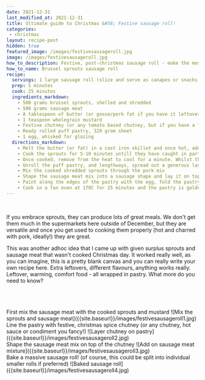 ```yaml
---
date: 2021-12-31
last_modified_at: 2021-12-31
title: Ultimate guide to Christmas &#58; Festive sausage roll!
categories:
 - christmas
layout: recipe-post
hidden: true
featured_image: /images/festivesausageroll.jpg
image: /images/festivesausageroll.jpg
how_to_description: Festive, post-christmas sausage roll - make the most of left over sausage meat and sprouts
how_to_name: Brussel sprouts sausage roll
recipe:
  servings: 1 large sausage roll (slice and serve as canapes or snacks)
  prep: 5 minutes
  cook: 25 minutes
  ingredients_markdown:
    - 500 grams brussel sprouts, shelled and shredded
    - 500 grams sausage meat
    - A tablespoon of butter (or goose/pork fat if you have it leftover!)
    - 1 teaspoon wholegrain mustard
    - Festive chutney (or any tomato based chutney, but if you have a festive, christmas spiced chutney it will work well)
    - Ready rolled puff pastry, 320 gram sheet
    - 1 egg, whisked for glazing
  directions_markdown:
    - Melt the butter (or fat) in a cast iron skillet and once hot, add the shredded sprouts. Don't rush this step though - you want to get a nice char on some of the sprouts, so make sure you get that pan nicely hot. Because the sprouts are shredded and much smaller and flimsier, its harder to get a good char, so that first contact on the hot pan is important.
    - Cook the sprouts for 5-10 minutes untill they have caught in parts and generally nicely cooked
    - Once cooked, remove from the heat to cool for a minute. Whilst they cool, mix the teaspoon of wholegrain mustard through the sausage meat.
    - Unroll the puff pastry, and lengthways, spread out a generous layer of festive chutney
    - Mix the cooked shredded sprouts through the pork mix
    - Shape the sausage meat mix into a sausage shape and lay it on top of the chutney on the pastry
    - Paint along the edges of the pastry with the egg, fold the pastry over and seal the sausage roll. Finally glaze the pastry with the egg
    - Cook in a fan oven at 170C for 25 minutes and the pastry is golden brown.
---
```

<br>

If you embrace sprouts, they can produce lots of great meals. We don't get them much in the supermarkets here outside of December, but they are versatile and once you get used to cooking them properly (hot and charred with pork, ideally!) they are great.

This was another adhoc idea that I came up with given surplus sprouts and sausage meat that wasn't cooked Christmas day. It worked really well, as you can imagine, this is a pretty blank canvas and you can really write your own recipe here. Extra leftovers, different flavours, anything works really. Leftover, warming, comfort food - all wrapped in pastry. What more do you need to know?

<br>
<br>




<br>
First mix the sausage meat with the cooked sprouts and mustard
![Mix the sprouts and sausage meat]({{site.baseurl}}/images/festivesausageroll1.jpg)

<br>
Line the pastry with festive, christmas spice chutney (or any chutney, hot sauce or condiment you fancy!)
![Layer chutney on pastry]({{site.baseurl}}/images/festivesausageroll2.jpg)

<br>
Shape the sausage meat mix on top of the chutney
![Add on sausage meat mixture]({{site.baseurl}}/images/festivesausageroll3.jpg)

<br>
Bake a massive sausage roll! (of course, this could be split into individual smaller rolls if preferred)
![Baked sausage roll]({{site.baseurl}}/images/festivesausageroll4.jpg)

<br>
<br>
